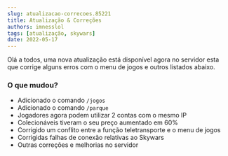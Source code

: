 ```yaml
---
slug: atualizacao-correcoes.85221
title: Atualização & Correções
authors: imnesslol
tags: [atualização, skywars]
date: 2022-05-17
---
```


Olá a todos, uma nova atualização está disponível agora no servidor esta que corrige alguns erros com o menu de jogos e outros listados abaixo.

<!-- truncate -->

### O que mudou?
* Adicionado o comando `/jogos`
* Adicionado o comando `/parque`
* Jogadores agora podem utilizar 2 contas com o mesmo IP
* Colecionáveis tiveram o seu preço aumentado em 60%
* Corrigido um conflito entre a função teletransporte e o menu de jogos
* Corrigidas falhas de conexão relativas ao Skywars
* Outras correções e melhorias no servidor
